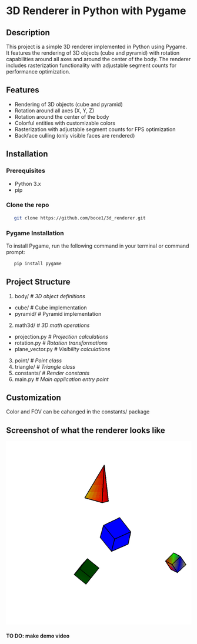 # 3D Renderer in Python with Pygame

## Description
This project is a simple 3D renderer implemented in Python using Pygame. It features the rendering of 3D objects (cube and pyramid) with rotation capabilities around all axes and around the center of the body. The renderer includes rasterization functionality with adjustable segment counts for performance optimization.

## Features
- Rendering of 3D objects (cube and pyramid)
- Rotation around all axes (X, Y, Z)
- Rotation around the center of the body
- Colorful entities with customizable colors
- Rasterization with adjustable segment counts for FPS optimization
- Backface culling (only visible faces are rendered)

## Installation
### Prerequisites
- Python 3.x
- pip 

### Clone the repo
```bash
   git clone https://github.com/boce1/3d_renderer.git
```

### Pygame Installation
To install Pygame, run the following command in your terminal or command prompt:
```bash
   pip install pygame
```

## Project Structure
1. body/ *# 3D object definitions*
- cube/ # Cube implementation
- pyramid/ # Pyramid implementation
2. math3d/ *# 3D math operations*
- projection.py *# Projection calculations*
- rotation.py *# Rotation transformations*
- plane_vector.py *# Visibility calculations*
3. point/ *# Point class*
4. triangle/ *# Triangle class*
5. constants/ *# Render constants*
6. main.py *# Main application entry point*


## Customization
Color and FOV can be cahanged in the constants/ package

## Screenshot of what the renderer looks like
![screenshot](scr.PNG)

#### TO DO: make demo video